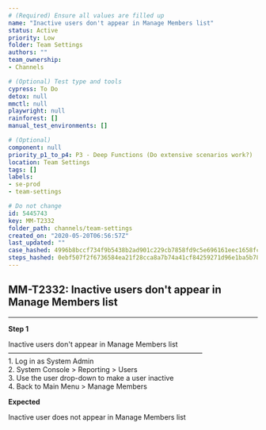 ```yaml
---
# (Required) Ensure all values are filled up
name: "Inactive users don't appear in Manage Members list"
status: Active
priority: Low
folder: Team Settings
authors: ""
team_ownership: 
- Channels

# (Optional) Test type and tools
cypress: To Do
detox: null
mmctl: null
playwright: null
rainforest: []
manual_test_environments: []

# (Optional)
component: null
priority_p1_to_p4: P3 - Deep Functions (Do extensive scenarios work?)
location: Team Settings
tags: []
labels: 
- se-prod
- team-settings

# Do not change
id: 5445743
key: MM-T2332
folder_path: channels/team-settings
created_on: "2020-05-20T06:56:57Z"
last_updated: ""
case_hashed: 4996b8bccf734f9b5438b2ad901c229cb7858fd9c5e696161eec1658fc3c232895132f59230bdc1838bc1a2367aeabfe
steps_hashed: 0ebf507f2f6736584ea21f28cca8a7b74a41cf84259271d96e1ba5b78d01373ffe2393b70d0fdc5ca47f4c42f237d8cc
---
```


## MM-T2332: Inactive users don't appear in Manage Members list

---

**Step 1**

Inactive users don't appear in Manage Members list\
————————————————————————————\
1\. Log in as System Admin\
2\. System Console > Reporting > Users\
3\. Use the user drop-down to make a user inactive\
4\. Back to Main Menu > Manage Members

**Expected**

Inactive user does not appear in Manage Members list

